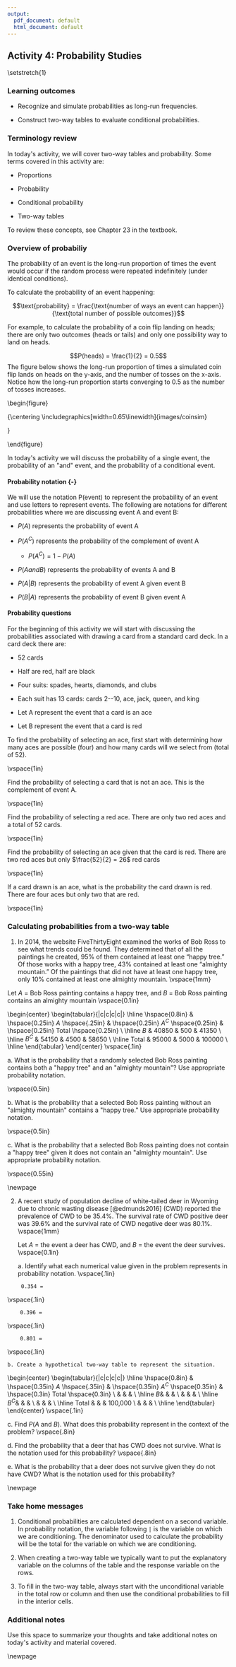 ```yaml
---
output:
  pdf_document: default
  html_document: default
---
```

## Activity 4:  Probability Studies

\setstretch{1}

### Learning outcomes

* Recognize and simulate probabilities as long-run frequencies.

* Construct two-way tables to evaluate conditional probabilities.

### Terminology review

In today's activity, we will cover two-way tables and probability.  Some terms covered in this activity are:

* Proportions 

* Probability

* Conditional probability

* Two-way tables

To review these concepts, see Chapter 23 in the textbook.  

### Overview of probabiliy

The probability of an event is the long-run proportion of times the event would occur if the random process were repeated indefinitely (under identical conditions).

To calculate the probability of an event happening:

$$\text{probability} = \frac{\text{number of ways an event can happen}}{\text{total number of possible outcomes}}$$

For example, to calculate the probability of a coin flip landing on heads; there are only two outcomes (heads or tails) and only one possibility way to land on heads. 

$$P(heads) = \frac{1}{2} = 0.5$$
The figure below shows the long-run proportion of times a simulated coin flip lands on heads on the y-axis, and the number of tosses on the x-axis. Notice how the long-run proportion starts converging to 0.5 as the number of tosses increases.

\begin{figure}

{\centering \includegraphics[width=0.65\linewidth]{images/coinsim} 

}

\end{figure}

In today's activity we will discuss the probability of a single event, the probability of an "and" event, and the probability of a conditional event.  

#### Probability notation {-}

We will use the notation P(event) to represent the probability of an event and use letters to represent events.  The following are notations for different probabilities where we are discussing event A and event B:

* $P(A)$ represents the probability of event A

* $P(A^C)$ represents the probability of the complement of event A

    * $P(A^C) = 1 - P(A)$
    
* $P(A and B)$ represents the probability of events A and B

* $P(A|B)$ represents the probability of event A given event B

* $P(B|A)$ represents the probability of event B given event A

#### Probability questions

For the beginning of this activity we will start with discussing the probabilities associated with drawing a card from a standard card deck.  In a card deck there are:

* 52 cards

* Half are red, half are black

* Four suits: spades, hearts, diamonds, and clubs

* Each suit has 13 cards: cards 2--10, ace, jack, queen, and king

- Let A represent the event that a card is an ace

- Let B represent the event that a card is red

To find the probability of selecting an ace, first start with determining how many aces are possible (four) and how many cards will we select from (total of 52).

\vspace{1in}

Find the probability of selecting a card that is not an ace.  This is the complement of event A.

\vspace{1in}

Find the probability of selecting a red ace.  There are only two red aces and a total of 52 cards.

\vspace{1in}

Find the probability of selecting an ace given that the card is red.  There are two red aces but only $\frac{52}{2} = 26$ red cards

\vspace{1in}

If a card drawn is an ace, what is the probability the card drawn is red.  There are four aces but only two that are red.

\vspace{1in}

<!-- #### In your groups {-} -->

<!-- Rolling a six-sided die.   -->

<!-- * Let event A represent rolling an odd number -->

<!-- * Let event B represent rolling a prime number -->

<!-- 1. Calculate the probability of rolling an odd number.  Use appropriate probability notation. -->

<!-- \vspace{1in} -->

<!-- 2. If a dice roll is a prime number, what is the probability the dice roll is an odd number.  Use appropriate probability notation. -->

<!-- \vspace{1in} -->

<!-- 3. Calculate the probability a die roll results in both an even number and a prime number.  Use appropriate probability notation. -->

<!-- \vspace{1in} -->


### Calculating probabilities from a two-way table

1. In 2014, the website FiveThirtyEight examined the works of Bob Ross to see what trends could be found. They determined that of all the paintings he created, 95% of them contained at least one “happy tree.” Of those works with a happy tree, 43% contained at least one “almighty mountain.” Of the paintings that did not have at least one happy tree, only 10% contained at least one almighty mountain.
\vspace{1mm}

Let $A$ = Bob Ross painting contains a happy tree, and $B$ = Bob Ross painting contains an almighty mountain
\vspace{0.1in}

\begin{center}
\begin{tabular}{|c|c|c|c|} \hline
\hspace{0.8in} & \hspace{0.25in}  $A$ \hspace{.25in} & \hspace{0.25in} $A^C$ \hspace{0.25in} & \hspace{0.25in} Total \hspace{0.25in} \\ \hline
 $B$ & 40850 & 500 & 41350 \\ \hline
 $B^C$ & 54150 & 4500 & 58650 \\ \hline
Total & 95000 & 5000 & 100000 \\ \hline
\end{tabular}
\end{center}
\vspace{.1in}

a. What is the probability that a randomly selected Bob Ross painting contains both a "happy tree" and an "almighty mountain"?  Use appropriate probability notation.

\vspace{0.5in}

b. What is the probability that a selected Bob Ross painting without an "almighty mountain" contains a "happy tree."  Use appropriate probability notation.

\vspace{0.5in}

c. What is the probability that a selected Bob Ross painting does not contain a "happy tree" given it does not contain an "almighty mountain".  Use appropriate probability notation.

\vspace{0.55in}

\newpage

2. A recent study of population decline of white-tailed deer in Wyoming due to chronic wasting disease [@edmunds2016] (CWD) reported the prevalence of CWD to be 35.4\%.  The survival rate of CWD positive deer was 39.6\% and the survival rate of CWD negative deer was 80.1\%.  
\vspace{1mm}

    Let $A$ = the event a deer has CWD, and $B$ = the event the deer survives.
\vspace{0.1in}

    a. Identify what each numerical value given in the problem represents in probability notation.
\vspace{.1in}

        0.354 =  
\vspace{.1in}
 
        0.396 =  
\vspace{.1in}

        0.801 =  
\vspace{.1in}

    b. Create a hypothetical two-way table to represent the situation.  
    
\begin{center}
\begin{tabular}{|c|c|c|c|} \hline
\hspace{0.8in} & \hspace{0.35in} $A$ \hspace{.35in} & \hspace{0.35in} $A^C$  \hspace{0.35in} & \hspace{0.3in} Total \hspace{0.3in} \\ 
& & & \\ \hline
$B$& & & \\ 
& & & \\ \hline
$B^C$& & & \\ 
& & & \\ \hline
Total & & & 100,000 \\ 
& & & \\ \hline
\end{tabular}
\end{center}
\vspace{.1in}

   c. Find $P(A \mbox{ and } B)$. What does this probability represent in the context of the problem?
\vspace{.8in}

   d. Find the probability that a deer that has CWD does not survive. What is the notation used for this probability?
\vspace{.8in}

   e.  What is the probability that a deer does not survive given they do not have CWD?  What is the notation used for this probability?

\newpage 

### Take home messages

1.  Conditional probabilities are calculated dependent on a second variable.  In probability notation, the variable following `|` is the variable on which we are conditioning.  The denominator used to calculate the probability will be the total for the variable on which we are conditioning.  


2. When creating a two-way table we typically want to put the explanatory variable on the columns of the table and the response variable on the rows.


3. To fill in the two-way table, always start with the unconditional variable in the total row or column and then use the conditional probabilities to fill in the interior cells.

### Additional notes

Use this space to summarize your thoughts and take additional notes on today's activity and material covered.

\newpage
